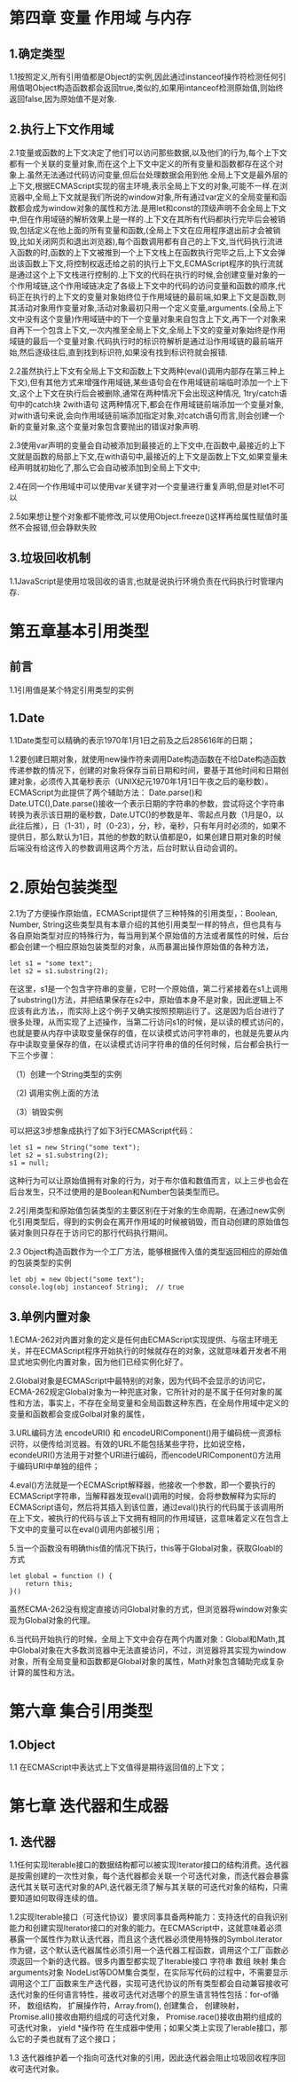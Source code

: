 # 第四章 变量 作用域 与内存

## 1.确定类型

1.1按照定义,所有引用值都是Object的实例,因此通过instanceof操作符检测任何引用值喝Object构造函数都会返回true,类似的,如果用intanceof检测原始值,则始终返回false,因为原始值不是对象.

## 2.执行上下文作用域

2.1变量或函数的上下文决定了他们可以访问那些数据,以及他们的行为,每个上下文都有一个关联的变量对象,而在这个上下文中定义的所有变量和函数都存在这个对象上.虽然无法通过代码访问变量,但后台处理数据会用到他.全局上下文是最外层的上下文,根据ECMAScript实现的宿主环境,表示全局上下文的对象,可能不一样.在浏览器中,全局上下文就是我们所说的window对象,所有通过var定义的全局变量和函数都会成为window对象的属性和方法.是用let和const的顶级声明不会全局上下文中,但在作用域链的解析效果上是一样的.上下文在其所有代码都执行完毕后会被销毁,包括定义在他上面的所有变量和函数,(全局上下文在应用程序退出前才会被销毁,比如关闭网页和退出浏览器),每个函数调用都有自己的上下文,当代码执行流进入函数的时,函数的上下文被推到一个上下文栈上在函数执行完毕之后,上下文会弹出该函数上下文,将控制权返还给之前的执行上下文,ECMAScript程序的执行流就是通过这个上下文栈进行控制的.上下文的代码在执行的时候,会创建变量对象的一个作用域链,这个作用域链决定了各级上下文中的代码的访问变量和函数的顺序,代码正在执行的上下文的变量对象始终位于作用域链的最前端,如果上下文是函数,则其活动对象用作变量对象,活动对象最初只用一个定义变量,arguments.(全局上下文中没有这个变量)作用域链中的下一个变量对象来自包含上下文,再下一个对象来自再下一个包含上下文,一次内推至全局上下文,全局上下文的变量对象始终是作用域链的最后一个变量对象.代码执行时的标识符解析是通过沿作用域链的最前端开始,然后逐级往后,直到找到标识符,如果没有找到标识符就会报错.

2.2虽然执行上下文有全局上下文和函数上下文两种(eval()调用内部存在第三种上下文),但有其他方式来增强作用域链,某些语句会在作用域链前端临时添加一个上下文,这个上下文在执行后会被删除,通常在两种情况下会出现这种情况, 1try/catch语句中的catch块 2with语句   这两种情况下,都会在作用域链前端添加一个变量对象, 对with语句来说,会向作用域链前端添加指定对象,对catch语句而言,则会创建一个新的变量对象,这个变量对象包含要抛出的错误对象声明.

2.3使用var声明的变量会自动被添加到最接近的上下文中,在函数中,最接近的上下文就是函数的局部上下文,在with语句中,最接近的上下文是函数上下文,如果变量未经声明就初始化了,那么它会自动被添加到全局上下文中;

2.4在同一个作用域中可以使用var关键字对一个变量进行重复声明,但是对let不可以

2.5如果想让整个对象都不能修改,可以使用Object.freeze()这样再给属性赋值时虽然不会报错,但会静默失败

## 3.垃圾回收机制

1.1JavaScript是使用垃圾回收的语言,也就是说执行环境负责在代码执行时管理内存.

# 第五章基本引用类型

## 前言

1.1引用值是某个特定引用类型的实例

## 1.Date

1.1Date类型可以精确的表示1970年1月1日之前及之后285616年的日期；

1.2要创建日期对象，就使用new操作符来调用Date构造函数在不给Date构造函数传递参数的情况下，创建的对象将保存当前日期和时间，要基于其他时间和日期创建对象，必须传入其毫秒表示（UNIX纪元1970年1月1日午夜之后的毫秒数）。ECMAScript为此提供了两个辅助方法： Date.parse()和Date.UTC(),Date.parse()接收一个表示日期的字符串的参数，尝试将这个字符串转换为表示该日期的毫秒数，Date.UTC()的参数是年、零起点月数（1月是0，以此往后推），日（1-31），时（0-23），分，秒，毫秒，只有年月时必须的，如果不提供日，那么默认为1日，其他的参数的默认值都是0，如果创建日期对象的时候后端没有给这传入的参数调用这两个方法，后台时默认自动会调的。



# 2.原始包装类型

2.1为了方便操作原始值，ECMAScript提供了三种特殊的引用类型，：Boolean, Number, String这些类型具有本章介绍的其他引用类型一样的特点，但也具有与各自原始类型对应的特殊行为，每当用到某个原始值的方法或者属性的时候，后台都会创建一个相应原始包装类型的对象，从而暴漏出操作原始值的各种方法，

```
let s1 = "some text"; 
let s2 = s1.substring(2); 
```

在这里，s1是一个包含字符串的变量，它时一个原始值，第二行紧接着在s1上调用了substring()方法，并把结果保存在s2中，原始值本身不是对象，因此逻辑上不应该有此方法，，而实际上这个例子又确实按照预期运行了。这是因为后台进行了很多处理，从而实现了上述操作，当第二行访问s1的时候，是以读的模式访问的，也就是要从内存中读取变量保存的值，在以读模式访问字符串的，也就是先要从内存中读取变量保存的值，在以读模式访问字符串的值的任何时候，后台都会执行一下三个步骤：

​		（1）创建一个String类型的实例

​		（2)  调用实例上面的方法

​		（3）销毁实例

可以把这3步想象成执行了如下3行ECMAScript代码：

 

```
let s1 = new String("some text");
let s2 = s1.substring(2);
s1 = null;
```

这种行为可以让原始值拥有对象的行为，对于布尔值和数值而言，以上三步也会在后台发生，只不过使用的是Boolean和Number包装类型而已。

2.2引用类型和原始值包装类型的主要区别在于对象的生命周期，在通过new实例化引用类型后，得到的实例会在离开作用域的时候被销毁，而自动创建的原始值包装对象则只存在于访问它的那行代码执行期间。

2.3 Object构造函数作为一个工厂方法，能够根据传入值的类型返回相应的原始值的包装类型的实例

```
let obj = new Object("some text");
console.log(obj instanceof String);  // true 
```

## 3.单例内置对象

1.ECMA-262对内置对象的定义是任何由ECMAScript实现提供、与宿主环境无关，并在ECMAScript程序开始执行的时候就存在的对象，这就意味着开发者不用显式地实例化内置对象，因为他们已经实例化好了。

2.Global对象是ECMAScript中最特别的对象，因为代码不会显示的访问它，ECMA-262规定Global对象为一种兜底对象，它所针对的是不属于任何对象的属性和方法，事实上，不存在全局变量和全局函数这种东西，在全局作用域中定义的变量和函数都会变成Golbal对象的属性，

3.URL编码方法    encodeURI() 和 encodeURIComponent()用于编码统一资源标识符，以便传给浏览器。有效的URL不能包括某些字符，比如说空格，econdeURI()方法用于对整个URI进行编码，而encodeURIComponent()方法用于编码URI中单独的组件；

4.eval()方法就是一个ECMAScript解释器，他接收一个参数，即一个要执行的ECMAScript字符串，当解释器发现eval()调用的时候，会将参数解释为实际的ECMAScript语句，然后将其插入到该位置，通过eval()执行的代码属于该调用所在上下文，被执行的代码与该上下文拥有相同的作用域链，这意味着定义在包含上下文中的变量可以在eval()调用内部被引用；

5.当一个函数没有明确this值的情况下执行，this等于Global对象，获取Gloabl的方式

```
let global = function () {
	return this;
}()
```

虽然ECMA-262没有规定直接访问Global对象的方式，但浏览器将window对象实现为Global对象的代理。

6.当代码开始执行的时候，全局上下文中会存在两个内置对象：Global和Math,其中Global对象在大多数浏览器中无法直接访问，不过，浏览器将其实现为window对象，所有全局变量和函数都是Global对象的属性，Math对象包含辅助完成复杂计算的属性和方法。

# 第六章 集合引用类型

## 1.Object

1.1  在ECMAScript中表达式上下文值得是期待返回值的上下文；

# 第七章 迭代器和生成器

## 1. 迭代器

1.1任何实现Iterable接口的数据结构都可以被实现Iterator接口的结构消费。迭代器是按需创建的一次性对象，每个迭代器都会关联一个可迭代对象，而迭代器会暴露迭代其关联可迭代对象的API,迭代器无须了解与其关联的可迭代对象的结构，只需要知道如何取得连续的值。

1.2实现Iterable接口（可迭代协议）要求同事具备两种能力：支持迭代的自我识别能力和创建实现Iterator接口的对象的能力。在ECMAScript中，这就意味着必须暴露一个属性作为默认迭代器，而且这个迭代器必须使用特殊的Symbol.iterator作为键，这个默认迭代器属性必须引用一个迭代器工程函数，调用这个工厂函数必须返回一个新的迭代器。很多内置型都实现了Iterable接口 字符串   数组   映射   集合   arguments对象   NodeList等DOM集合类型，在实际写代码的过程中，不需要显示调用这个工厂函数来生产迭代器，实现可迭代协议的所有类型都会自动兼容接收可迭代对象的任何语言特性，接收可迭代对选哪个的原生语言特性包括：for-of循环， 数组结构， 扩展操作符，Array.from(), 创建集合， 创建映射， Promise.all()接收由期约组成的可迭代对象， Promise.race()接收由期约组成的可迭代对象， yield *操作符 在生成器中使用；如果父类上实现了Ierable接口，那么它的子类也就有了这个接口；

1.3 迭代器维护着一个指向可迭代对象的引用，因此迭代器会阻止垃圾回收程序回收可迭代对象。